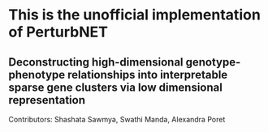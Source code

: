 # This is the unofficial implementation of PerturbNET
## Deconstructing high-dimensional genotype-phenotype relationships into interpretable sparse gene clusters via low dimensional representation

Contributors:  Shashata Sawmya, Swathi Manda, Alexandra Poret
